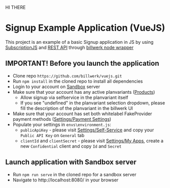 HI THERE 
# Signup Example Application (VueJS)

This project is an example of a basic Signup application in JS
 by using [SubscriptionJS](https://developer.billwerk.io/Docs/subscriptionJS_Introduction)
 and [REST API](https://developer.billwerk.io/Docs/ApiReference)
 through [billwerk node wrapper](https://www.npmjs.com/package/billwerk)

## **IMPORTANT!** Before you launch the application

- Clone repo `https://github.com/billwerk/vuejs.git`
- Run `npm install` in the cloned repo to install all dependencies
- Login to your account on [Sandbox](https://sandbox.billwerk.com) server
- Make sure that your account has any active planvariants ([Products](https://sandbox.billwerk.com/#/products))
  - Allow signup via selfservice in the planvariant itself
  - If you see "undefined" in the planvariant selection dropdown, please fill the description of the planvariant in the billwerk UI
- Make sure that your account has set both whitelabel FakeProvider payment methods ([Settings/Payment Settings](https://sandbox.billwerk.com/#/settings/payment-providers-list))
- Populate your settings in `envs\environment.js`:
  - `publicApiKey` - please visit [Settings/Self-Service](https://sandbox.billwerk.com/#/settings/self-service) and copy your `Public API Key` on `General` tab
  - `clientId` and `clientSecret` - please visit [Settings/My Apps](https://sandbox.billwerk.com/#/settings/oauth-clients), create a new `Confidential` client and copy `Id` and `Secret`

## Launch application with Sandbox server

- Run `npm run serve` in the cloned repo for a sandbox server
- Navigate to http://localhost:8080/ in your browser
